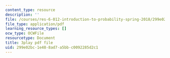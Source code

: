 ```yaml
---
content_type: resource
description: ''
file: /courses/res-6-012-introduction-to-probability-spring-2018/299e02bc1e488ad7a5bbc0092285d2c1_MWcO8ZTOQQQ.pdf
file_type: application/pdf
learning_resource_types: []
ocw_type: OCWFile
resourcetype: Document
title: 3play pdf file
uid: 299e02bc-1e48-8ad7-a5bb-c0092285d2c1
---
```

